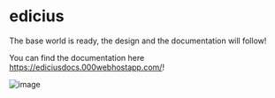 # edicius

The base world is ready, the design and the documentation will follow!


You can find the documentation here https://ediciusdocs.000webhostapp.com/!

![image](https://user-images.githubusercontent.com/56882255/153735021-70445865-7615-4402-986e-5840dcf137b8.png)


